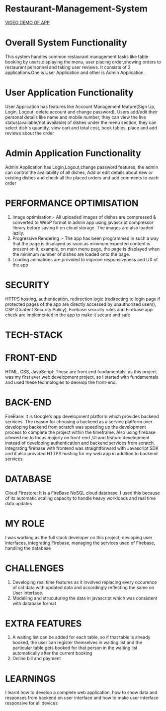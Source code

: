 # Restaurant-Management-System

[VIDEO DEMO OF APP](https://youtu.be/L2SVFs8AGmY)

# Overall System Functionality
This system handles common restaurant management tasks like table booking by users,displaying the menu, user placing order,showing orders to restaurant personnel and taking user reviews. It consists of 2 applications.One is User Application and other is Admin Application. 
# User Application Functionality
User Application has features like Account Management feature(Sign Up, Login, Logout, delete account and change password), Users add/edit their personal details like name and mobile number, they can view the live status(available/not available) of dishes under the menu section, they can select dish's quantity, view cart and total cost, book tables, place and add reviews about the order
# Admin Application Functionality
Admin Application has Login,Logout,change password features, the admin can control the availability of all dishes, Add or edit details about new or existing dishes and check all the placed orders and add comments to each order

# PERFORMANCE OPTIMISATION
1. Image optimisation:- All uploaded images of dishes are compressed & converted to WebP format in admin app using javascript compressor library before saving it on cloud storage. The images are also loaded lazily.
2. Progressive Rendering :- The app has been programmed in such a way that the page is displayed as soon as minimum expected content is present on it, example, on main menu page, the page is displayed when the minimum number of dishes are loaded onto the page.
3. Loading animations are provided to improve responsiveness and UX of the app

# SECURITY
HTTPS hosting, authentication, redirection logic (redirecting to login page if protected pages of the app are directly accessed by unauthorized users), CSP (Content Security Policy), Firebase security rules and Firebase app check are implemented in the app to make it secure and safe

# TECH-STACK
  # FRONT-END
  HTML, CSS, JavaScript: These are front end fundamentals, as this project was my first ever web development project, so I started with fundamentals and used 
  these technologies to develop the front-end.
  # BACK-END
  FireBase: It is Google's app development platform which provides backend services. The reason for choosing a backend as a service platform over developing 
  backend from scratch was speeding up the development process to complete the project within the timeframe. Also using firebase allowed me to focus majorly on 
  front-end ,UI and feature development instead of developing authentication and backend services from scratch. Integrating firebase with frontend was 
  straightforward with Javascript SDK and it also provided HTTPS hosting for my web app in addition to backend services
  # DATABASE
  Cloud Firestore: It is a FireBase NoSQL cloud database. I used this because of its automatic scaling capacity to handle heavy workloads and real time data 
  updates

# MY ROLE
I was working as the full stack developer on this project, devloping user interfaces, integrating Firebase, managing the services used of Firebase, handling the database

# CHALLENGES
1. Developing real time features as it involved replacing every occurence of old data with updated data and accordingly reflecting the same on User Interface.
2. Modelling and strucuturing the data in javascript which was consistent with database format

# EXTRA FEATURES
1. A waiting list can be added for each table, so if that table is already booked, the user can register themselves in waiting list and the particular table gets booked for that person in the waiting list automatically after the current booking
2. Online bill and payment

# LEARNINGS
I learnt how to develop a complete web application, how to show data and responses from backend on user interface and how to make user interface responsive for all devices
